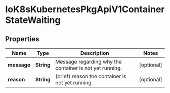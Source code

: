 
# IoK8sKubernetesPkgApiV1ContainerStateWaiting

## Properties
Name | Type | Description | Notes
------------ | ------------- | ------------- | -------------
**message** | **String** | Message regarding why the container is not yet running. |  [optional]
**reason** | **String** | (brief) reason the container is not yet running. |  [optional]



